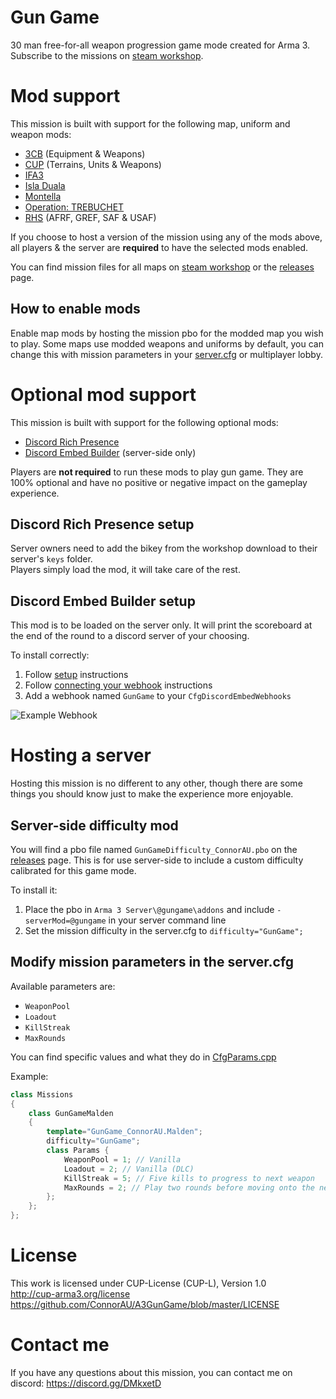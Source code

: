 # Gun Game
30 man free-for-all weapon progression game mode created for Arma 3.  
Subscribe to the missions on [steam workshop](https://steamcommunity.com/sharedfiles/filedetails/?id=1631909821).

# Mod support
This mission is built with support for the following map, uniform and weapon mods:
- [3CB](https://steamcommunity.com/workshop/filedetails/?id=909680404) (Equipment & Weapons)
- [CUP](https://steamcommunity.com/workshop/filedetails/?id=583575232) (Terrains, Units & Weapons)
- [IFA3](https://steamcommunity.com/workshop/filedetails/?id=660460283)
- [Isla Duala](https://steamcommunity.com/workshop/filedetails/?id=714149065)
- [Montella](https://steamcommunity.com/workshop/filedetails/?id=1562904329)
- [Operation: TREBUCHET](https://steamcommunity.com/workshop/filedetails/?id=769440155)
- [RHS](https://steamcommunity.com/workshop/filedetails/?id=843770737) (AFRF, GREF, SAF & USAF)

If you choose to host a version of the mission using any of the mods above, all players & the server are **required** to have the selected mods enabled.  

You can find mission files for all maps on [steam workshop](https://steamcommunity.com/sharedfiles/filedetails/?id=1631909821) or the [releases](https://github.com/ConnorAU/A3GunGame/releases) page.  

## How to enable mods
Enable map mods by hosting the mission pbo for the modded map you wish to play.
Some maps use modded weapons and uniforms by default, you can change this with mission parameters in your [server.cfg](https://github.com/ConnorAU/A3GunGame#modify-mission-parameters-in-the-servercfg) or multiplayer lobby.  

# Optional mod support
This mission is built with support for the following optional mods:
- [Discord Rich Presence](https://steamcommunity.com/sharedfiles/filedetails/?id=1493485159)
- [Discord Embed Builder](https://github.com/ConnorAU/SQFDiscordEmbedBuilder) (server-side only)

Players are **not required** to run these mods to play gun game. They are 100% optional and have no positive or negative impact on the gameplay experience.

## Discord Rich Presence setup
Server owners need to add the bikey from the workshop download to their server's `keys` folder.  
Players simply load the mod, it will take care of the rest.

## Discord Embed Builder setup
This mod is to be loaded on the server only. It will print the scoreboard at the end of the round to a discord server of your choosing.

To install correctly:
1. Follow [setup](https://github.com/ConnorAU/SQFDiscordEmbedBuilder#setup) instructions
2. Follow [connecting your webhook](https://github.com/ConnorAU/SQFDiscordEmbedBuilder#connecting-your-message-to-the-webhook) instructions
3. Add a webhook named `GunGame` to your `CfgDiscordEmbedWebhooks`

![Example Webhook](https://i.imgur.com/KxZ5rnB.png)

# Hosting a server
Hosting this mission is no different to any other, though there are some things you should know just to make the experience more enjoyable.  

## Server-side difficulty mod
You will find a pbo file named `GunGameDifficulty_ConnorAU.pbo` on the [releases](https://github.com/ConnorAU/A3GunGame/releases) page. This is for use server-side to include a custom difficulty calibrated for this game mode.  

To install it:
1. Place the pbo in `Arma 3 Server\@gungame\addons` and include `-serverMod=@gungame` in your server command line
2. Set the mission difficulty in the server.cfg to `difficulty="GunGame";`

## Modify mission parameters in the server.cfg
Available parameters are:
- `WeaponPool`
- `Loadout`
- `KillStreak`
- `MaxRounds`

You can find specific values and what they do in [CfgParams.cpp](https://github.com/ConnorAU/A3GunGame/blob/master/mission/functions/CfgParams.cpp)

Example:
```cpp
class Missions
{
    class GunGameMalden
    {
        template="GunGame_ConnorAU.Malden";
        difficulty="GunGame";
        class Params {
            WeaponPool = 1; // Vanilla
            Loadout = 2; // Vanilla (DLC)
            KillStreak = 5; // Five kills to progress to next weapon
            MaxRounds = 2; // Play two rounds before moving onto the next mission in the rotation
        };
    };
};
```

# License
This work is licensed under CUP-License (CUP-L), Version 1.0  
http://cup-arma3.org/license  
https://github.com/ConnorAU/A3GunGame/blob/master/LICENSE
 
# Contact me
If you have any questions about this mission, you can contact me on discord: https://discord.gg/DMkxetD